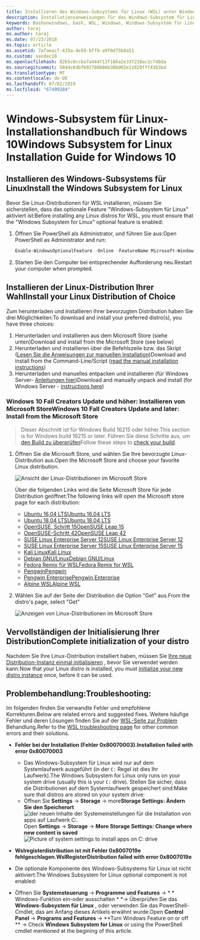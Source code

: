 ```yaml
---
title: Installieren des Windows-Subsystems für Linux (WSL) unter Windows 10
description: Installationsanweisungen für das Windows-Subsystem für Linux unter Windows 10.
keywords: Bashonwindows, bash, WSL, Windows, Windows-Subsystem für Linux, windowssubsystem, Ubuntu, Debian, SuSE, Windows 10, Installation
author: taraj
ms.author: taraj
ms.date: 07/23/2018
ms.topic: article
ms.assetid: 7afaeacf-435a-4e58-bff0-a9f0d75b8a51
ms.custom: seodec18
ms.openlocfilehash: 82b5c0ccba7a444f13f186a2e33f210ac2cf48da
ms.sourcegitcommit: 5844c6dbf692780b86b30bd65e11820fff43b3bd
ms.translationtype: MT
ms.contentlocale: de-DE
ms.lasthandoff: 07/02/2019
ms.locfileid: "67499284"
---
```

# <a name="windows-subsystem-for-linux-installation-guide-for-windows-10"></a><span data-ttu-id="8d106-104">Windows-Subsystem für Linux-Installationshandbuch für Windows 10</span><span class="sxs-lookup"><span data-stu-id="8d106-104">Windows Subsystem for Linux Installation Guide for Windows 10</span></span>

## <a name="install-the-windows-subsystem-for-linux"></a><span data-ttu-id="8d106-105">Installieren des Windows-Subsystems für Linux</span><span class="sxs-lookup"><span data-stu-id="8d106-105">Install the Windows Subsystem for Linux</span></span>

<span data-ttu-id="8d106-106">Bevor Sie Linux-Distributionen für WSL installieren, müssen Sie sicherstellen, dass das optionale Feature "Windows-Subsystem für Linux" aktiviert ist:</span><span class="sxs-lookup"><span data-stu-id="8d106-106">Before installing any Linux distros for WSL, you must ensure that the "Windows Subsystem for Linux" optional feature is enabled:</span></span>

1. <span data-ttu-id="8d106-107">Öffnen Sie PowerShell als Administrator, und führen Sie aus:</span><span class="sxs-lookup"><span data-stu-id="8d106-107">Open PowerShell as Administrator and run:</span></span>
    ```powershell
    Enable-WindowsOptionalFeature -Online -FeatureName Microsoft-Windows-Subsystem-Linux
    ```

2. <span data-ttu-id="8d106-108">Starten Sie den Computer bei entsprechender Aufforderung neu.</span><span class="sxs-lookup"><span data-stu-id="8d106-108">Restart your computer when prompted.</span></span>

## <a name="install-your-linux-distribution-of-choice"></a><span data-ttu-id="8d106-109">Installieren der Linux-Distribution Ihrer Wahl</span><span class="sxs-lookup"><span data-stu-id="8d106-109">Install your Linux Distribution of Choice</span></span>
<span data-ttu-id="8d106-110">Zum herunterladen und Installieren Ihrer bevorzugten Distribution haben Sie drei Möglichkeiten:</span><span class="sxs-lookup"><span data-stu-id="8d106-110">To download and install your preferred distro(s), you have three choices:</span></span>
1. <span data-ttu-id="8d106-111">Herunterladen und installieren aus dem Microsoft Store (siehe unten)</span><span class="sxs-lookup"><span data-stu-id="8d106-111">Download and install from the Microsoft Store (see below)</span></span>
1. <span data-ttu-id="8d106-112">Herunterladen und installieren über die Befehlszeile bzw. das Skript ([Lesen Sie die Anweisungen zur manuellen Installation](install-manual.md))</span><span class="sxs-lookup"><span data-stu-id="8d106-112">Download and install from the Command-Line/Script ([read the manual installation instructions](install-manual.md))</span></span>
1. <span data-ttu-id="8d106-113">Herunterladen und manuelles entpacken und installieren (für Windows Server- [Anleitungen hier](install-on-server.md))</span><span class="sxs-lookup"><span data-stu-id="8d106-113">Download and manually unpack and install (for Windows Server - [instructions here](install-on-server.md))</span></span>

### <a name="windows-10-fall-creators-update-and-later-install-from-the-microsoft-store"></a><span data-ttu-id="8d106-114">Windows 10 Fall Creators Update und höher: Installieren von Microsoft Store</span><span class="sxs-lookup"><span data-stu-id="8d106-114">Windows 10 Fall Creators Update and later: Install from the Microsoft Store</span></span>

> <span data-ttu-id="8d106-115">Dieser Abschnitt ist für Windows Build 16215 oder höher.</span><span class="sxs-lookup"><span data-stu-id="8d106-115">This section is for Windows build 16215 or later.</span></span>  <span data-ttu-id="8d106-116">Führen Sie diese Schritte aus, um [den Build zu überprüfen](troubleshooting.md#check-your-build-number)</span><span class="sxs-lookup"><span data-stu-id="8d106-116">Follow these steps to [check your build](troubleshooting.md#check-your-build-number).</span></span> 

1. <span data-ttu-id="8d106-117">Öffnen Sie die Microsoft Store, und wählen Sie Ihre bevorzugte Linux-Distribution aus.</span><span class="sxs-lookup"><span data-stu-id="8d106-117">Open the Microsoft Store and choose your favorite Linux distribution.</span></span>

    ![Ansicht der Linux-Distributionen im Microsoft Store](media/store.png)

    <span data-ttu-id="8d106-119">Über die folgenden Links wird die Seite Microsoft Store für jede Distribution geöffnet:</span><span class="sxs-lookup"><span data-stu-id="8d106-119">The following links will open the Microsoft store page for each distribution:</span></span>

    * [<span data-ttu-id="8d106-120">Ubuntu 16,04 LTS</span><span class="sxs-lookup"><span data-stu-id="8d106-120">Ubuntu 16.04 LTS</span></span>](https://www.microsoft.com/store/apps/9pjn388hp8c9)
    * [<span data-ttu-id="8d106-121">Ubuntu 18,04 LTS</span><span class="sxs-lookup"><span data-stu-id="8d106-121">Ubuntu 18.04 LTS</span></span>](https://www.microsoft.com/store/apps/9N9TNGVNDL3Q)
    * [<span data-ttu-id="8d106-122">OpenSUSE, Schritt 15</span><span class="sxs-lookup"><span data-stu-id="8d106-122">OpenSUSE Leap 15</span></span>](https://www.microsoft.com/store/apps/9n1tb6fpvj8c)
    * [<span data-ttu-id="8d106-123">OpenSUSE-Schritt 42</span><span class="sxs-lookup"><span data-stu-id="8d106-123">OpenSUSE Leap 42</span></span>](https://www.microsoft.com/store/apps/9njvjts82tjx)
    * [<span data-ttu-id="8d106-124">SUSE Linux Enterprise Server 12</span><span class="sxs-lookup"><span data-stu-id="8d106-124">SUSE Linux Enterprise Server 12</span></span>](https://www.microsoft.com/store/apps/9p32mwbh6cns)
    * [<span data-ttu-id="8d106-125">SUSE Linux Enterprise Server 15</span><span class="sxs-lookup"><span data-stu-id="8d106-125">SUSE Linux Enterprise Server 15</span></span>](https://www.microsoft.com/store/apps/9pmw35d7fnlx)
    * [<span data-ttu-id="8d106-126">Kali Linux</span><span class="sxs-lookup"><span data-stu-id="8d106-126">Kali Linux</span></span>](https://www.microsoft.com/store/apps/9PKR34TNCV07)
    * [<span data-ttu-id="8d106-127">Debian GNU/Linux</span><span class="sxs-lookup"><span data-stu-id="8d106-127">Debian GNU/Linux</span></span>](https://www.microsoft.com/store/apps/9MSVKQC78PK6)
    * [<span data-ttu-id="8d106-128">Fedora Remix für WSL</span><span class="sxs-lookup"><span data-stu-id="8d106-128">Fedora Remix for WSL</span></span>](https://www.microsoft.com/store/apps/9n6gdm4k2hnc)
    * [<span data-ttu-id="8d106-129">Pengwin</span><span class="sxs-lookup"><span data-stu-id="8d106-129">Pengwin</span></span>](https://www.microsoft.com/store/apps/9NV1GV1PXZ6P)
    * [<span data-ttu-id="8d106-130">Pengwin Enterprise</span><span class="sxs-lookup"><span data-stu-id="8d106-130">Pengwin Enterprise</span></span>](https://www.microsoft.com/store/apps/9N8LP0X93VCP)
    * [<span data-ttu-id="8d106-131">Alpine WSL</span><span class="sxs-lookup"><span data-stu-id="8d106-131">Alpine WSL</span></span>](https://www.microsoft.com/store/apps/9p804crf0395)

1. <span data-ttu-id="8d106-132">Wählen Sie auf der Seite der Distribution die Option "Get" aus.</span><span class="sxs-lookup"><span data-stu-id="8d106-132">From the distro's page, select "Get"</span></span>

    ![Anzeigen von Linux-Distributionen im Microsoft Store](media/UbuntuStore.png)

## <a name="complete-initialization-of-your-distro"></a><span data-ttu-id="8d106-134">Vervollständigen der Initialisierung Ihrer Distribution</span><span class="sxs-lookup"><span data-stu-id="8d106-134">Complete initialization of your distro</span></span>
<span data-ttu-id="8d106-135">Nachdem Sie Ihre Linux-Distribution installiert haben, müssen Sie [Ihre neue Distribution-Instanz einmal initialisieren](initialize-distro.md) , bevor Sie verwendet werden kann.</span><span class="sxs-lookup"><span data-stu-id="8d106-135">Now that your Linux distro is installed, you must [initialize your new distro instance](initialize-distro.md) once, before it can be used.</span></span>

## <a name="troubleshooting"></a><span data-ttu-id="8d106-136">Problembehandlung:</span><span class="sxs-lookup"><span data-stu-id="8d106-136">Troubleshooting:</span></span> 

<span data-ttu-id="8d106-137">Im folgenden finden Sie verwandte Fehler und empfohlene Korrekturen.</span><span class="sxs-lookup"><span data-stu-id="8d106-137">Below are related errors and suggested fixes.</span></span> <span data-ttu-id="8d106-138">Weitere häufige Fehler und deren Lösungen finden Sie auf der [WSL-Seite zur Problem](troubleshooting.md) Behandlung.</span><span class="sxs-lookup"><span data-stu-id="8d106-138">Refer to the [WSL troubleshooting page](troubleshooting.md) for other common errors and their solutions.</span></span>

* <span data-ttu-id="8d106-139">**Fehler bei der Installation (Fehler 0x80070003).**</span><span class="sxs-lookup"><span data-stu-id="8d106-139">**Installation failed with error 0x80070003**</span></span>
    * <span data-ttu-id="8d106-140">Das Windows-Subsystem für Linux wird nur auf dem Systemlaufwerk ausgeführt (in der `C:` Regel ist dies Ihr Laufwerk).</span><span class="sxs-lookup"><span data-stu-id="8d106-140">The Windows Subsystem for Linux only runs on your system drive (usually this is your `C:` drive).</span></span> <span data-ttu-id="8d106-141">Stellen Sie sicher, dass die Distributionen auf dem Systemlaufwerk gespeichert sind:</span><span class="sxs-lookup"><span data-stu-id="8d106-141">Make sure that distros are stored on your system drive:</span></span>  
    * <span data-ttu-id="8d106-142">Öffnen Sie **Settings** -> **Storage** -> more**Storage Settings: Ändern Sie den Speicherort**
    ![der neuen Inhalte der Systemeinstellungen für die Installation von apps auf Laufwerk C:.](media/AppStorage.png)</span><span class="sxs-lookup"><span data-stu-id="8d106-142">Open **Settings** -> **Storage** -> **More Storage Settings: Change where new content is saved**
![Picture of system settings to install apps on C: drive](media/AppStorage.png)</span></span>
    
    
 * <span data-ttu-id="8d106-143">**Wslregisterdistribution ist mit Fehler 0x8007019e fehlgeschlagen.**</span><span class="sxs-lookup"><span data-stu-id="8d106-143">**WslRegisterDistribution failed with error 0x8007019e**</span></span>   
  * <span data-ttu-id="8d106-144">Die optionale Komponente des Windows-Subsystems für Linux ist nicht aktiviert:</span><span class="sxs-lookup"><span data-stu-id="8d106-144">The Windows Subsystem for Linux optional component is not enabled:</span></span> 
   * <span data-ttu-id="8d106-145">Öffnen Sie **Systemsteuerung** -> **Programme und Features** -> \* \* Windows-Funktion ein-oder ausschalten \* \*-> Überprüfen Sie das **Windows-Subsystem für Linux** , oder verwenden Sie das PowerShell-Cmdlet, das am Anfang dieses Artikels erwähnt wurde.</span><span class="sxs-lookup"><span data-stu-id="8d106-145">Open **Control Panel** -> **Programs and Features** -> \*\*Turn Windows Feature on or off \*\* -> Check **Windows Subsystem for Linux** or using the PowerShell cmdlet mentioned at the begining of this article.</span></span>
